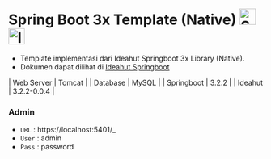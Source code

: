 # Spring Boot 3x Template (Native) <img height="32" src="https://avatars.githubusercontent.com/u/317776?s=48&v=4" alt="Spring"> <img height="32" src="https://raw.githubusercontent.com/ideahut-apps-team/ideahut-springboot-docs/main/docs/images/logo.png" alt="Ideahut">

- Template implementasi dari Ideahut Springboot 3x Library (Native).
- Dokumen dapat dilihat di [Ideahut Springboot](https://github.com/ideahut-apps-team/ideahut-springboot-docs/)

| Web Server  | Tomcat  |
| Database  | MySQL  |
| Springboot  | 3.2.2  |
| Ideahut  | 3.2.2-0.0.4  |

### Admin
- `URL`  : https://localhost:5401/_
- `User` : admin
- `Pass` : password

